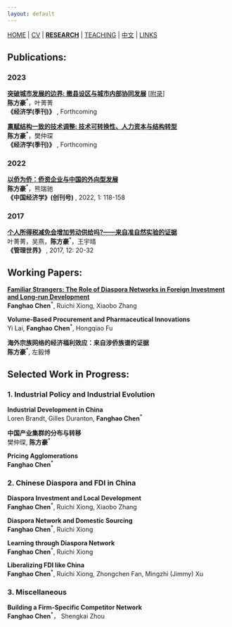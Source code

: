 ```yaml
---
layout: default
---
```


[HOME](./index.md) | [CV](./assets/CV_FanghaoChen_220927.pdf) | [**RESEARCH**](./research.md) | [TEACHING](./teaching.md) | [中文](./chinesepage.md) | [LINKS](./links.md)

## Publications:

### 2023 ###

**[突破城市发展的边界: 撤县设区与城市内部协同发展](./assets/annex_draft_221027.pdf)** [[附录](./assets/annex_appendix_221027.pdf)] <br/>
**陈方豪**<sup>*</sup>，叶菁菁 <br/>
**《经济学(季刊)》** , Forthcoming

**[禀赋结构一致的技术调整: 技术可转换性、人力资本与结构转型](./assets/techchange_draft_221027.pdf)** <br/>
**陈方豪**<sup>*</sup>，樊仲琛 <br/>
**《经济学(季刊)》** , Forthcoming

### 2022 ###

**[以侨为侨：侨资企业与中国的外向型发展](https://kns.cnki.net/kcms2/article/abstract?v=3uoqIhG8C44wp2hFvIb_znleNvEqg4RtCv9vPRf2sA-jdv978489j6hLoFZlwBqHsT6Mr6DFMMps2en_HrmWTJths_yH02b1&uniplatform=NZKPT)** <br/>
**陈方豪**<sup>*</sup>，熊瑞驰 <br/>
**《中国经济学》(创刊号)** , 2022, 1: 118-158

### 2017 ###

**[个人所得税减免会增加劳动供给吗?——来自准自然实验的证据](http://www.cnki.com.cn/Article/CJFDTOTAL-GLSJ201712009.htm)** <br/>
叶菁菁，吴燕，**陈方豪**<sup>*</sup>，王宇晴 <br/>
**《管理世界》** , 2017, 12: 20-32

## Working Papers:

**[Familiar Strangers: The Role of Diaspora Networks in Foreign Investment and Long-run Development](https://papers.ssrn.com/sol3/papers.cfm?abstract_id=4004159)** <br/>
**Fanghao Chen**<sup>*</sup>, Ruichi Xiong, Xiaobo Zhang

**Volume-Based Procurement and Pharmaceutical Innovations** <br/>
Yi Lai, **Fanghao Chen**<sup>*</sup>, Hongqiao Fu

**海外宗族网络的经济福利效应：来自涉侨族谱的证据** <br/>
**陈方豪**<sup>*</sup>, 左毅博

## Selected Work in Progress:

### 1. Industrial Policy and Industrial Evolution ###

**Industrial Development in China** <br/>
Loren Brandt, Gilles Duranton, **Fanghao Chen**<sup>*</sup>

**中国产业集群的分布与转移** <br/>
樊仲琛, **陈方豪**<sup>*</sup>

**Pricing Agglomerations**  <br/>
**Fanghao Chen**<sup>*</sup>

### 2. Chinese Diaspora and FDI in China ###

**Diaspora Investment and Local Development** <br/>
**Fanghao Chen**<sup>*</sup>, Ruichi Xiong, Xiaobo Zhang

**Diaspora Network and Domestic Sourcing**<br/>
**Fanghao Chen**<sup>*</sup>, Ruichi Xiong

**Learning through Diaspora Network**<br/>
**Fanghao Chen**<sup>*</sup>, Ruichi Xiong

**Liberalizing FDI like China** <br/>
**Fanghao Chen**<sup>*</sup>, Ruichi Xiong, Zhongchen Fan, Mingzhi (Jimmy) Xu

### 3. Miscellaneous ###

**Building a Firm-Specific Competitor Network** <br/>
**Fanghao Chen**<sup>*</sup>， Shengkai Zhou


